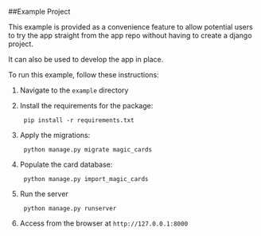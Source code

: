 ##Example Project

This example is provided as a convenience feature to allow potential users to try the app straight from the app repo without having to create a django project.

It can also be used to develop the app in place.

To run this example, follow these instructions:

1. Navigate to the `example` directory
2. Install the requirements for the package:
		
		pip install -r requirements.txt
		
3. Apply the migrations:

		python manage.py migrate magic_cards

4. Populate the card database:

		python manage.py import_magic_cards

5. Run the server

		python manage.py runserver
		
6. Access from the browser at `http://127.0.0.1:8000`
